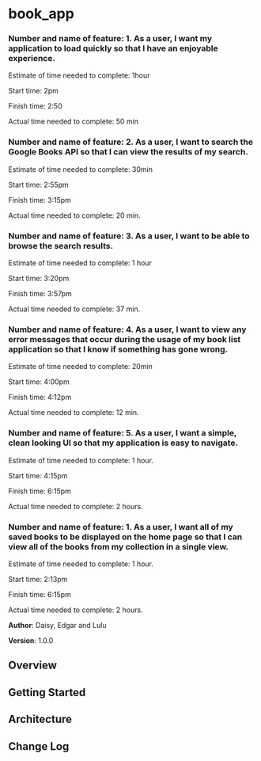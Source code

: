 # book_app

### Number and name of feature: 1. As a user, I want my application to load quickly so that I have an enjoyable experience.

Estimate of time needed to complete: 1hour

Start time: 2pm

Finish time: 2:50

Actual time needed to complete: 50 min

### Number and name of feature: 2. As a user, I want to search the Google Books API so that I can view the results of my search.

Estimate of time needed to complete: 30min

Start time: 2:55pm

Finish time: 3:15pm

Actual time needed to complete: 20 min.

### Number and name of feature: 3. As a user, I want to be able to browse the search results.

Estimate of time needed to complete: 1 hour

Start time: 3:20pm

Finish time: 3:57pm

Actual time needed to complete: 37 min.

### Number and name of feature: 4. As a user, I want to view any error messages that occur during the usage of my book list application so that I know if something has gone wrong.

Estimate of time needed to complete: 20min

Start time: 4:00pm

Finish time: 4:12pm

Actual time needed to complete: 12 min.

### Number and name of feature: 5. As a user, I want a simple, clean looking UI so that my application is easy to navigate.

Estimate of time needed to complete: 1 hour.

Start time: 4:15pm

Finish time: 6:15pm

Actual time needed to complete: 2 hours.

### Number and name of feature: 1. As a user, I want all of my saved books to be displayed on the home page so that I can view all of the books from my collection in a single view.

Estimate of time needed to complete: 1 hour.

Start time: 2:13pm

Finish time: 6:15pm

Actual time needed to complete: 2 hours.

**Author**: Daisy, Edgar and Lulu

**Version**: 1.0.0 

## Overview
<!-- Provide a high level overview of what this application is and why you are building it, beyond the fact that it's an assignment for a Code 301 class. (i.e. What's your problem domain?) -->

## Getting Started
<!-- What are the steps that a user must take in order to build this app on their own machine and get it running? -->

## Architecture
<!-- Provide a detailed description of the application design. What technologies (languages, libraries, etc) you're using, and any other relevant design information. -->

## Change Log
<!-- Use this area to document the iterative changes made to your application as each feature is successfully implemented. Use time stamps. Here's an examples:

01-01-2001 4:59pm - Application now has a fully-functional express server, with GET and POST routes for the book resource.

## Credits and Collaborations
<!-- Give credit (and a link) to other people or resources that helped you build this application. -->